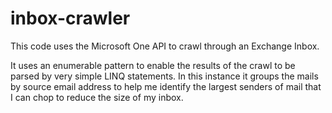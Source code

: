 # inbox-crawler
This code uses the Microsoft One API to crawl through an Exchange Inbox.

It uses an enumerable pattern to enable the results of the crawl to be parsed by very simple LINQ statements.
In this instance it groups the mails by source email address to help me identify the largest senders of mail that I can chop
to reduce the size of my inbox.

